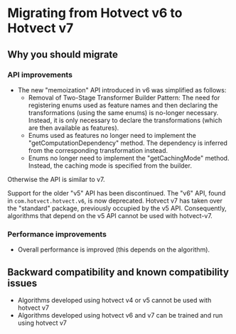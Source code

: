 # Migrating from Hotvect v6 to Hotvect v7

## Why you should migrate
### API improvements
 - The new "memoization" API introduced in v6 was simplified as follows:
   - Removal of Two-Stage Transformer Builder Pattern: The need for registering enums used as feature names and then declaring the transformations (using the same enums) is no-longer necessary. Instead, it is only necessary to declare the transformations (which are then available as features). 
   - Enums used as features no longer need to implement the "getComputationDependency" method. The dependency is inferred from the corresponding transformation instead.
   - Enums no longer need to implement the "getCachingMode" method. Instead, the caching mode is specified from the builder.

Otherwise the API is similar to v7.

Support for the older "v5" API has been discontinued. The "v6" API, found in `com.hotvect.hotvect.v6`, is now deprecated. Hotvect v7 has taken over the "standard" package, previously occupied by the v5 API. Consequently, algorithms that depend on the v5 API cannot be used with hotvect-v7.

### Performance improvements
 - Overall performance is improved (this depends on the algorithm).

## Backward compatibility and known compatibility issues
 - Algorithms developed using hotvect v4 or v5 cannot be used with hotvect v7
 - Algorithms developed using hotvect v6 and v7 can be trained and run using hotvect v7